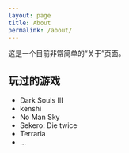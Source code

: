 ```yaml
---
layout: page
title: About
permalink: /about/
---
```


这是一个目前非常简单的“关于”页面。

## 玩过的游戏

* Dark Souls III
* kenshi
* No Man Sky
* Sekero: Die twice
* Terraria
* ...

